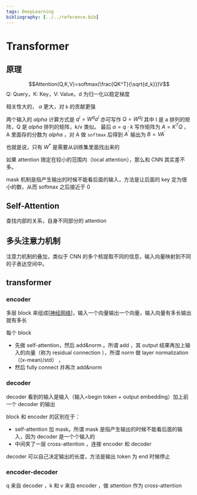 ```yaml
---
tags: DeepLearning
bibliography: [../../reference.bib]
---
```

# Transformer

## 原理

$$Attention(Q,K,V)=softmax(\frac{QK^T}{\sqrt{d_k}})V$$
Q: Query，K: Key，V: Value，d 为归一化以稳定梯度

相关性大的， $\alpha$ 更大，对 `b` 的贡献更强

两个输入的 $alpha$ 计算方式是 $q^i=W^qa^i$ 亦可写作 $Q=W^qI$ 其中 I 是 a 排列的矩阵，Q 是 $alpha$ 排列的矩阵，k/v 类似。 最后 $\alpha=q \cdot k$ 写作矩阵为 $A=K^TQ$ ，A 里面存的分数为 $alpha$ ，对 A 做 `softmax` 后得到 $A^\prime$ 输出为 $B=VA^\prime$

也就是说，只有 $W^*$ 是需要从训练集里面找出来的

如果 attention 限定在较小的范围内（local attention），那么和 CNN 其实差不多。

mask 机制是指产生输出的时候不能看后面的输入，方法是让后面的 key 定为很小的数，从而 softmax 之后接近于 0

## Self-Attention

查找内部的关系，自身不同部分的 attention

## 多头注意力机制

注意力机制的叠加，类似于 CNN 的多个核提取不同的信息，输入向量映射到不同的子表达空间中。

## transformer

### encoder

多层 block 来组成[[神经网络]]，输入一个向量输出一个向量，输入向量有多长输出就有多长

每个 block

- 先做 self-attention，然后 add&norm 。所谓 add ，其 output 结果再加上输入的向量（称为 residual connection ），所谓 norm 做 layer normalization （(x-mean)/std） ，
- 然后 fully connect 并再次 add&norm

### decoder

decoder 看到的输入是输入（输入=begin token + output embedding）加上前一个 decoder 的输出

block 和 encoder 的区别在于：

- self-attention 加 mask。所谓 mask 是指产生输出的时候不能看后面的输入，因为 decoder 是一个个输入的
- 中间夹了一层 cross-attention ，连接 encoder 和 decoder

decoder 可以自己决定输出的长度，方法是输出 token 为 end 时候停止

### encoder-decoder

q 来自 decoder ，k 和 v 来自 encoder ，做 attention 作为 cross-attention

[//begin]: # "Autogenerated link references for markdown compatibility"
[神经网络]: 神经网络.md "神经网络"
[//end]: # "Autogenerated link references"
